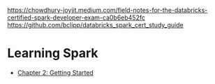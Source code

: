 https://chowdhury-joyjit.medium.com/field-notes-for-the-databricks-certified-spark-developer-exam-ca0b6eb452fc
https://github.com/bclipp/databricks_spark_cert_study_guide

# Learning Spark
- [Chapter 2: Getting Started](chapter2.md)